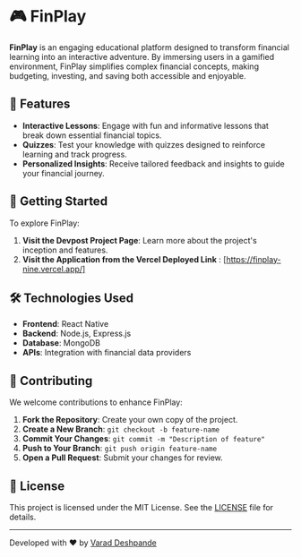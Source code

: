 # 🎮 FinPlay

**FinPlay** is an engaging educational platform designed to transform financial learning into an interactive adventure. By immersing users in a gamified environment, FinPlay simplifies complex financial concepts, making budgeting, investing, and saving both accessible and enjoyable.

## 🌟 Features

- **Interactive Lessons**: Engage with fun and informative lessons that break down essential financial topics.
- **Quizzes**: Test your knowledge with quizzes designed to reinforce learning and track progress.
- **Personalized Insights**: Receive tailored feedback and insights to guide your financial journey.

## 🚀 Getting Started

To explore FinPlay:

1. **Visit the Devpost Project Page**: Learn more about the project's inception and features.
2. **Visit the Application from the Vercel Deployed Link** : [https://finplay-nine.vercel.app/]

## 🛠️ Technologies Used

- **Frontend**: React Native
- **Backend**: Node.js, Express.js
- **Database**: MongoDB
- **APIs**: Integration with financial data providers

## 🤝 Contributing

We welcome contributions to enhance FinPlay:

1. **Fork the Repository**: Create your own copy of the project.
2. **Create a New Branch**: `git checkout -b feature-name`
3. **Commit Your Changes**: `git commit -m "Description of feature"`
4. **Push to Your Branch**: `git push origin feature-name`
5. **Open a Pull Request**: Submit your changes for review.

## 📄 License

This project is licensed under the MIT License. See the [LICENSE](./LICENSE) file for details.

---

Developed with ❤️ by [Varad Deshpande](https://github.com/varaddeshpande15)
